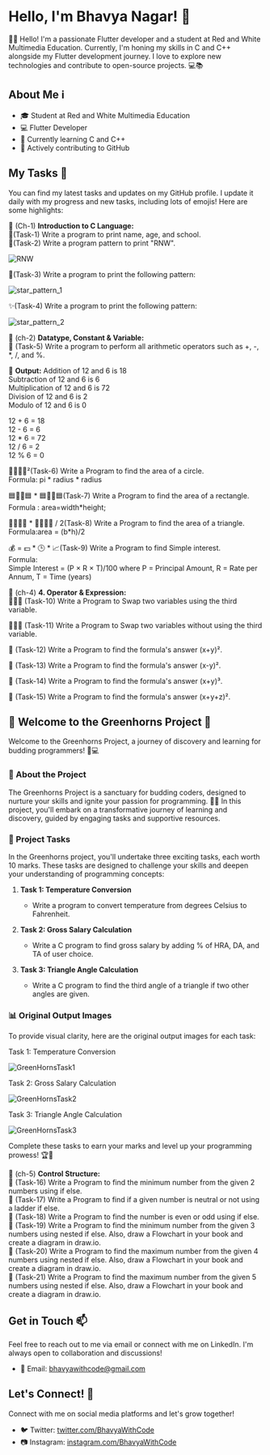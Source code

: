 # Hello, I'm Bhavya Nagar! 👋

🚀🌟 Hello! I'm a passionate Flutter developer and a student at Red and White Multimedia Education. Currently, I'm honing my skills in C and C++ alongside my Flutter development journey. I love to explore new technologies and contribute to open-source projects. 💻📚

## About Me ℹ️

- 🎓 Student at Red and White Multimedia Education
- 💻 Flutter Developer
- 🌱 Currently learning C and C++
- 🚀 Actively contributing to GitHub

## My Tasks 🚧

You can find my latest tasks and updates on my GitHub profile. I update it daily with my progress and new tasks, including lots of emojis! Here are some highlights:

📖 (Ch-1) **Introduction to C Language:**<br/>
📝(Task-1) Write a program to print name, age, and school.<br/>
🔡(Task-2) Write a program pattern to print "RNW".<br/>

![RNW](https://github.com/BhavyaWithCode/FlutterDevelopmentTask/assets/153913406/731f6a5e-2ab2-46e2-b43b-7d4edbf03029)

🌟(Task-3) Write a program to print the following pattern:<br/>

![star_pattern_1](https://github.com/BhavyaWithCode/FlutterDevelopmentTask/assets/153913406/65cd244b-921f-4790-9ec6-2735570c9a97)<br/>

✨(Task-4) Write a program to print the following pattern:<br/>

![star_pattern_2](https://github.com/BhavyaWithCode/FlutterDevelopmentTask/assets/153913406/7e3d07d9-d11b-4d76-8d8d-b860662692a9)


📖 (ch-2) **Datatype, Constant & Variable:**<br/>
🔢 (Task-5) Write a program to perform all arithmetic operators such as +, -, *, /, and %.<br/>

🎉 **Output:**
Addition of 12 and 6 is 18<br/>
Subtraction of 12 and 6 is 6<br/>
Multiplication of 12 and 6 is 72<br/>
Division of 12 and 6 is 2<br/>
Modulo of 12 and 6 is 0<br/>

12 + 6 = 18<br/>
12 - 6 = 6<br/>
12 * 6 = 72<br/>
12 / 6 = 2<br/>
12 % 6 = 0<br/>

🔴🔄📏🔴²(Task-6) Write a Program to find the area of a circle.<br/>
Formula: pi * radius * radius <br/>

🟦🔄📏🟦 * 🟦🔄📐🟦(Task-7) Write a Program to find the area of a rectangle.<br/>
Formula : area=width*height;<br/>

🔺🔄📐🔺 * 🔺🔄📏🔺 / 2(Task-8) Write a Program to find the area of a triangle.<br/>
Formula:area = (b*h)/2<br/>

💰 = 💵 * 🕒 * 📈(Task-9) Write a Program to find Simple interest.<br/>
Formula:<br/>
Simple Interest = (P × R × T)/100  where P = Principal Amount, R = Rate per Annum, T = Time (years)<br/>

📖 (ch-4) **4. Operator & Expression:**<br/>
🔁🔠🔄 (Task-10) Write a Program to Swap two variables using the third variable.<br/>

🔄🔠🔄 (Task-11) Write a Program to Swap two variables without using the third variable.<br/>

🧮 (Task-12) Write a Program to find the formula's answer (x+y)².<br/>

🧮 (Task-13) Write a Program to find the formula's answer (x-y)².<br/>

🧮 (Task-14) Write a Program to find the formula's answer (x+y)³.<br/>

🧮 (Task-15) Write a Program to find the formula's answer (x+y+z)².<br/>

## 🌟 Welcome to the Greenhorns Project 🌟

Welcome to the Greenhorns Project, a journey of discovery and learning for budding programmers! 🚀💻

### 🌱 About the Project
The Greenhorns Project is a sanctuary for budding coders, designed to nurture your skills and ignite your passion for programming. 🌿✨ In this project, you'll embark on a transformative journey of learning and discovery, guided by engaging tasks and supportive resources.

### 🎯 Project Tasks
In the Greenhorns project, you'll undertake three exciting tasks, each worth 10 marks. These tasks are designed to challenge your skills and deepen your understanding of programming concepts:

1. **Task 1: Temperature Conversion**
   - Write a program to convert temperature from degrees Celsius to Fahrenheit.

2. **Task 2: Gross Salary Calculation**
   - Write a C program to find gross salary by adding % of HRA, DA, and TA of user choice.

3. **Task 3: Triangle Angle Calculation**
   - Write a C program to find the third angle of a triangle if two other angles are given.

### 📊 Original Output Images
To provide visual clarity, here are the original output images for each task:

Task 1: Temperature Conversion<br/>

![GreenHornsTask1](https://github.com/BhavyaWithCode/FlutterDevelopmentTask/assets/153913406/b051d167-f346-4ae6-bcd1-741d8e4b15bc)

Task 2: Gross Salary Calculation<br/>

![GreenHornsTask2](https://github.com/BhavyaWithCode/FlutterDevelopmentTask/assets/153913406/e41df842-b794-4b86-a0c5-bca266688f30)

Task 3: Triangle Angle Calculation<br/>

![GreenHornsTask3](https://github.com/BhavyaWithCode/FlutterDevelopmentTask/assets/153913406/883562bd-a851-47bd-9ba1-82ae6aabad75)

Complete these tasks to earn your marks and level up your programming prowess! 🏆🚀

📖 (ch-5) **Control Structure:**<br/>
🧮 (Task-16) Write a Program to find the minimum number from the given 2 numbers using if else.<br/>
🧮 (Task-17) Write a Program to find if a given number is neutral or not using a ladder if else.<br/>
🧮 (Task-18) Write a Program to find the number is even or odd using if else.<br/>
🧮 (Task-19) Write a Program to find the minimum number from the given 3 numbers using nested if else. Also, draw a Flowchart in your book and create a diagram in draw.io.<br/>
🧮 (Task-20) Write a Program to find the maximum number from the given 4 numbers using nested if else. Also, draw a Flowchart in your book and create a diagram in draw.io.<br/>
🧮 (Task-21) Write a Program to find the maximum number from the given 5 numbers using nested if else. Also, draw a Flowchart in your book and create a diagram in draw.io.<br/>

## Get in Touch 📫

Feel free to reach out to me via email or connect with me on LinkedIn. I'm always open to collaboration and discussions!

- 📧 Email: [bhavyawithcode@gmail.com](mailto:bhavyawithcode@gmail.com)

## Let's Connect! 🌟

Connect with me on social media platforms and let's grow together!

- 🐦 Twitter: [twitter.com/BhavyaWithCode](https://twitter.com/BhavyaWithCode)
- 📷 Instagram: [instagram.com/BhavyaWithCode](https://www.instagram.com/BhavyaWithCode)

